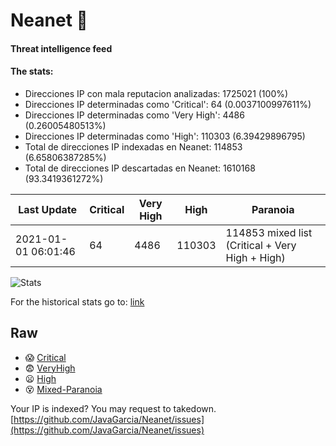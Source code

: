 # Neanet :hocho:
#### Threat intelligence feed
#### The stats:

- Direcciones IP con mala reputacion analizadas: 1725021 (100%)
- Direcciones IP determinadas como 'Critical':  64 (0.0037100997611%)
- Direcciones IP determinadas como 'Very High':  4486 (0.26005480513%)
- Direcciones IP determinadas como 'High':  110303 (6.39429896795)
- Total de direcciones IP indexadas en Neanet:  114853 (6.65806387285%)
- Total de direcciones IP descartadas en Neanet:  1610168 (93.3419361272%)

| Last Update | Critical | Very High | High | Paranoia |
| --- | --- | --- | --- | --- |
| 2021-01-01 06:01:46 | 64 | 4486 | 110303 | 114853 mixed list (Critical + Very High + High)|

![Stats](https://docs.google.com/spreadsheets/d/e/2PACX-1vSnaNMIXVabIpDJjufMlzH7poXnshF3mgd8Is1g9ytUEzVsP5my4Trn8f-xkoLLQ38xpL3HtmUexLo6/pubchart?oid=501124687&format=image)

For the historical stats go to: [link](/stats.csv)
## Raw
- :scream: [Critical](https://raw.githubusercontent.com/JavaGarcia/Neanet/master/blacklists/neanet_critical.txt)
- :fearful: [VeryHigh](https://raw.githubusercontent.com/JavaGarcia/Neanet/master/blacklists/neanet_veryHigh.txtt)
- :frowning: [High](https://raw.githubusercontent.com/JavaGarcia/Neanet/master/blacklists/neanet_high.txt)
- :dizzy_face: [Mixed-Paranoia](https://raw.githubusercontent.com/JavaGarcia/Neanet/master/blacklists/neanet_all.txt)


Your IP is indexed? You may request to takedown. [https://github.com/JavaGarcia/Neanet/issues](https://github.com/JavaGarcia/Neanet/issues)





















































































































































































































































































































































































































































































































































































































































































































































































































































































































































































































































































































































































































































































































































































































































































































































































































































































































































































































































































































































































































































































































































































































































































































































































































































































































































































































































































































































































































































































































































































































































































































































































































































































































